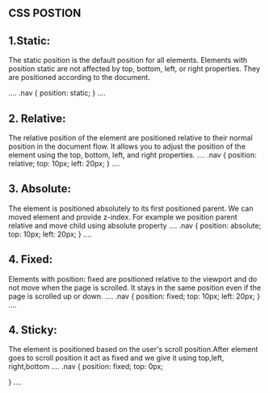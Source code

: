 ## CSS POSTION

## 1.Static:

The static position is the default position for all elements. Elements with position static are not affected by top, bottom, left, or right properties. They are positioned according to the document.

....
.nav {
position: static;
}
....

## 2. Relative:

The relative position of the element are positioned relative to their normal position in the document flow. It allows you to adjust the position of the element using the top, bottom, left, and right properties.
....
.nav {
position: relative;
top: 10px;
left: 20px;
}
....

## 3. Absolute:

The element is positioned absolutely to its first positioned parent.
We can moved element and provide z-index. For example we position parent relative
and move child using absolute property
....
.nav {
position: absolute;
top: 10px;
left: 20px;
}
....

## 4. Fixed:

Elements with position: fixed are positioned relative to the viewport and do not move when the page is scrolled. It stays in the same position even if the page is scrolled up or down.
....
.nav {
position: fixed;
top: 10px;
left: 20px;
}
....

## 4. Sticky:

The element is positioned based on the user's scroll position.After element goes to scroll position it act as fixed and we give it using top,left,
right,bottom
....
.nav {
position: fixed;
top: 0px;

}
....
